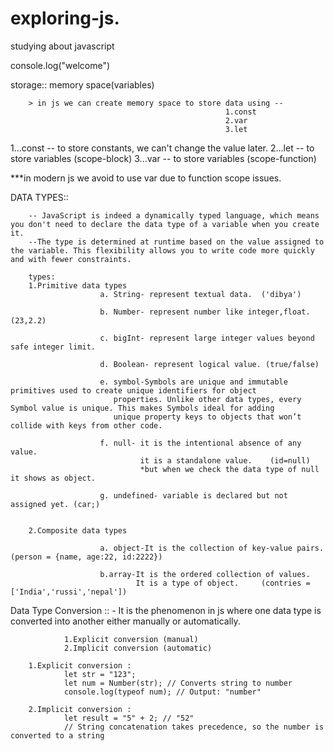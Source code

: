 # exploring-js.
studying about javascript

console.log("welcome")

storage::  memory space(variables)
        
        > in js we can create memory space to store data using --
                                                    1.const
                                                    2.var
                                                    3.let
                                                    
 1...const -- to store constants, we can't change the value later.
 2...let -- to store variables (scope-block)
 3...var -- to store variables (scope-function)

 ***in modern js we avoid to use var due to function scope issues.



DATA TYPES::

        -- JavaScript is indeed a dynamically typed language, which means you don't need to declare the data type of a variable when you create it. 
        --The type is determined at runtime based on the value assigned to the variable. This flexibility allows you to write code more quickly and with fewer constraints.

        types:
        1.Primitive data types
                        a. String- represent textual data.  ('dibya')

                        b. Number- represent number like integer,float. (23,2.2)

                        c. bigInt- represent large integer values beyond safe integer limit. 

                        d. Boolean- represent logical value. (true/false)

                        e. symbol-Symbols are unique and immutable primitives used to create unique identifiers for object 
                           properties. Unlike other data types, every Symbol value is unique. This makes Symbols ideal for adding 
                           unique property keys to objects that won’t collide with keys from other code.

                        f. null- it is the intentional absence of any value.
                                 it is a standalone value.    (id=null)
                                 *but when we check the data type of null it shows as object.

                        g. undefined- variable is declared but not assigned yet. (car;)


        2.Composite data types

                        a. object-It is the collection of key-value pairs.  (person = {name, age:22, id:2222})

                        b.array-It is the ordered collection of values.
                                It is a type of object.     (contries = ['India','russi','nepal'])




Data Type Conversion ::
                - It is the phenomenon in js where one data type is converted into another either manually or automatically.

                1.Explicit conversion (manual)
                2.Implicit conversion (automatic)

        1.Explicit conversion :
                let str = "123";
                let num = Number(str); // Converts string to number
                console.log(typeof num); // Output: "number"

        2.Implicit conversion :
                let result = "5" + 2; // "52"
                // String concatenation takes precedence, so the number is converted to a string

